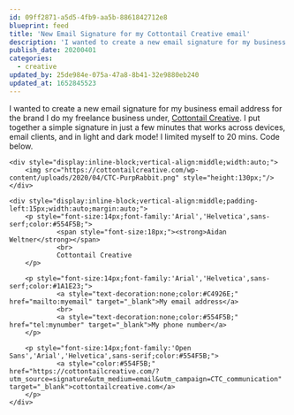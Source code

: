```yaml
---
id: 09ff2871-a5d5-4fb9-aa5b-8861842712e8
blueprint: feed
title: 'New Email Signature for my Cottontail Creative email'
description: 'I wanted to create a new email signature for my business email address for the brand I do my freelance business under, Cottontail Creative.'
publish_date: 20200401
categories:
  - creative
updated_by: 25de984e-075a-47a8-8b41-32e9880eb240
updated_at: 1652845523
---
```

I wanted to create a new email signature for my business email address for the brand I do my freelance business under, [Cottontail Creative](http://cottontailcreative.com/). I put together a simple signature in just a few minutes that works across devices, email clients, and in light and dark mode! I limited myself to 20 mins. Code below.
```
<div style="display:inline-block;vertical-align:middle;width:auto;">
	<img src="https://cottontailcreative.com/wp-content/uploads/2020/04/CTC-PurpRabbit.png" style="height:130px;"/>
</div>

<div style="display:inline-block;vertical-align:middle;padding-left:15px;width:auto;margin:auto;">
	<p style="font-size:14px;font-family:'Arial','Helvetica',sans-serf;color:#554F5B;">
			<span style="font-size:18px;"><strong>Aidan Weltner</strong></span>
			<br>
			Cottontail Creative
	</p>

	<p style="font-size:14px;font-family:'Arial','Helvetica',sans-serf;color:#1A1E23;">
			<a style="text-decoration:none;color:#C4926E;" href="mailto:myemail" target="_blank">My email address</a>
			<br>
			<a style="text-decoration:none;color:#554F5B;" href="tel:mynumber" target="_blank">My phone number</a>
	</p>

	<p style="font-size:14px;font-family:'Open Sans','Arial','Helvetica',sans-serif;color:#554F5B;">
			<a style="color:#554F5B;" href="https://cottontailcreative.com/?utm_source=signature&utm_medium=email&utm_campaign=CTC_communication" target="_blank">cottontailcreative.com</a>
	</p>
</div>
```